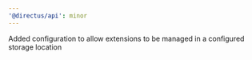 ```yaml
---
'@directus/api': minor
---
```


Added configuration to allow extensions to be managed in a configured storage location
